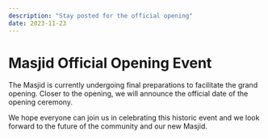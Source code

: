 ```yaml
---
description: "Stay posted for the official opening"
date: 2023-11-23
---
```


# Masjid Official Opening Event

The Masjid is currently undergoing final preparations to facilitate the grand opening. Closer to the opening, we will announce the official date of the opening ceremony.

We hope everyone can join us in celebrating this historic event and we look forward to the future of the community and our new Masjid.

<!-- MASJID OPENING

| Syntax    | Description |
| --------- | ----------- |
| Header    | Title       |
| Paragraph | Text        |

::card
#test
test slot
#email
email slot
:: -->

